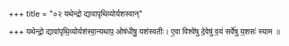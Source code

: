 +++
title = "०२ यथेन्द्रो द्यावापृथिव्योर्यशस्वान्"

+++
यथेन्द्रो॒ द्यावा॑पृथि॒व्योर्यश॑स्वा॒न्यथाप॒ ओष॑धीषु॒ यश॑स्वतीः। ए॒वा विश्वे॑षु दे॒वेषु॑ व॒यं सर्वे॑षु य॒शसः॑ स्याम ॥